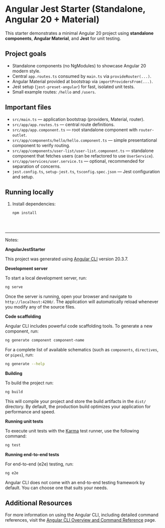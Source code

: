 
# Angular Jest Starter (Standalone, Angular 20 + Material)

This starter demonstrates a minimal Angular 20 project using **standalone components**, **Angular Material**, and **Jest** for unit testing.

## Project goals
- Standalone components (no NgModules) to showcase Angular 20 modern style.
- Central `app.routes.ts` consumed by `main.ts` via `provideRouter(...)`.
- Angular Material provided at bootstrap via `importProvidersFrom(...)`.
- Jest setup (`jest-preset-angular`) for fast, isolated unit tests.
- Small example routes: `/hello` and `/users`.

## Important files
- `src/main.ts` — application bootstrap (providers, Material, router).
- `src/app/app.routes.ts` — central route definitions.
- `src/app/app.component.ts` — root standalone component with `router-outlet`.
- `src/app/components/hello/hello.component.ts` — simple presentational component to verify routing.
- `src/app/components/user-list/user-list.component.ts` — standalone component that fetches users (can be refactored to use `UserService`).
- `src/app/services/user.service.ts` — optional, recommended for separation of concerns.
- `jest.config.ts`, `setup-jest.ts`, `tsconfig.spec.json` — Jest configuration and setup.

## Running locally
1. Install dependencies:
   ```bash
   npm install





--------------------------------
Notes:

**AngularJestStarter**

This project was generated using [Angular CLI](https://github.com/angular/angular-cli) version 20.3.7.

**Development server**

To start a local development server, run:

```bash
ng serve
```

Once the server is running, open your browser and navigate to `http://localhost:4200/`. The application will automatically reload whenever you modify any of the source files.

**Code scaffolding**

Angular CLI includes powerful code scaffolding tools. To generate a new component, run:

```bash
ng generate component component-name
```

For a complete list of available schematics (such as `components`, `directives`, or `pipes`), run:

```bash
ng generate --help
```

**Building**

To build the project run:

```bash
ng build
```

This will compile your project and store the build artifacts in the `dist/` directory. By default, the production build optimizes your application for performance and speed.

**Running unit tests**

To execute unit tests with the [Karma](https://karma-runner.github.io) test runner, use the following command:

```bash
ng test
```

**Running end-to-end tests**

For end-to-end (e2e) testing, run:

```bash
ng e2e
```

Angular CLI does not come with an end-to-end testing framework by default. You can choose one that suits your needs.

## Additional Resources

For more information on using the Angular CLI, including detailed command references, visit the [Angular CLI Overview and Command Reference](https://angular.dev/tools/cli) page.
